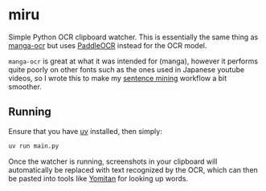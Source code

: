 # miru

Simple Python OCR clipboard watcher. This is essentially the same thing as [manga-ocr](https://github.com/kha-white/manga-ocr)
but uses [PaddleOCR](https://github.com/PaddlePaddle/PaddleOCR) instead for the OCR model.

`manga-ocr` is great at what it was intended for (manga), however it performs quite poorly on other fonts such as the ones
used in Japanese youtube videos, so I wrote this to make my [sentence mining](https://refold.la/roadmap/stage-2/a/basic-sentence-mining/) workflow
a bit smoother.

## Running

Ensure that you have [uv](https://github.com/astral-sh/uv) installed, then simply:

```bash
uv run main.py
```

Once the watcher is running, screenshots in your clipboard will automatically be replaced with text recognized
by the OCR, which can then be pasted into tools like [Yomitan](https://yomitan.wiki/) for looking up words.
